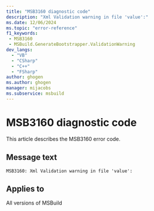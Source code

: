 ```yaml
---
title: "MSB3160 diagnostic code"
description: "Xml Validation warning in file 'value':"
ms.date: 12/06/2024
ms.topic: "error-reference"
f1_keywords:
 - MSB3160
 - MSBuild.GenerateBootstrapper.ValidationWarning
dev_langs:
  - "VB"
  - "CSharp"
  - "C++"
  - "FSharp"
author: ghogen
ms.author: ghogen
manager: mijacobs
ms.subservice: msbuild
---
```


# MSB3160 diagnostic code

<!-- :::ErrorDefinitionDescription::: -->
<!-- :::editable-content name="introDescription"::: -->
This article describes the MSB3160 error code.
<!-- :::editable-content-end::: -->

## Message text

```output
MSB3160: Xml Validation warning in file 'value':
```

<!-- :::editable-content name="postOutputDescription"::: -->
<!--
{StrBegin="MSB3160: "}
-->
<!-- :::editable-content-end::: -->
<!-- :::ErrorDefinitionDescription-end::: -->

## Applies to

All versions of MSBuild
